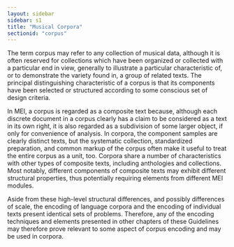```yaml
---
layout: sidebar
sidebar: s1
title: "Musical Corpora"
sectionid: "corpus"
---
```


<span class="div">
   
   The term corpus may refer to any collection of musical data, although it is often
   reserved for collections which have been organized or collected with a particular
   end in view,
   generally to illustrate a particular characteristic of, or to demonstrate the variety
   found in,
   a group of related texts. The principal distinguishing characteristic of a corpus
   is that its
   components have been selected or structured according to some conscious set of design
   criteria.
   
   In MEI, a corpus is regarded as a composite text because, although each discrete document
   in a
   corpus clearly has a claim to be considered as a text in its own right, it is also
   regarded as a
   subdivision of some larger object, if only for convenience of analysis. In corpora,
   the
   component samples are clearly distinct texts, but the systematic collection, standardized
   preparation, and common markup of the corpus often make it useful to treat the entire
   corpus as
   a unit, too. Corpora share a number of characteristics with other types of composite
   texts,
   including anthologies and collections. Most notably, different components of composite
   texts may
   exhibit different structural properties, thus potentially requiring elements from
   different MEI
   modules.
   
   Aside from these high-level structural differences, and possibly differences of scale,
   the
   encoding of language corpora and the encoding of individual texts present identical
   sets of
   problems. Therefore, any of the encoding techniques and elements presented in other
   chapters of
   these Guidelines may therefore prove relevant to some aspect of corpus encoding and
   may be used
   in corpora.
   
   
   
   
   
   
</span>